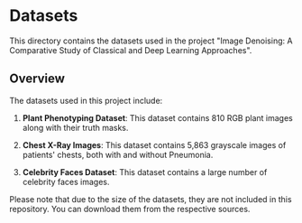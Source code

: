 # Datasets

This directory contains the datasets used in the project "Image Denoising: A Comparative Study of Classical and Deep Learning Approaches".

## Overview

The datasets used in this project include:

1. **Plant Phenotyping Dataset**: This dataset contains 810 RGB plant images along with their truth masks.

2. **Chest X-Ray Images**: This dataset contains 5,863 grayscale images of patients' chests, both with and without Pneumonia.

3. **Celebrity Faces Dataset**: This dataset contains a large number of celebrity faces images.

Please note that due to the size of the datasets, they are not included in this repository. You can download them from the respective sources.
